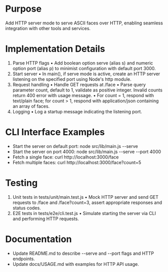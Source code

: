 # Purpose
Add HTTP server mode to serve ASCII faces over HTTP, enabling seamless integration with other tools and services.

# Implementation Details
1. Parse HTTP flags
   • Add boolean option serve (alias s) and numeric option port (alias p) to minimist configuration with default port 3000.
2. Start server
   • In main(), if serve mode is active, create an HTTP server listening on the specified port using Node's http module.
3. Request handling
   • Handle GET requests at /face
   • Parse query parameter count, default to 1, validate as positive integer. Invalid counts return 400 error with usage message.
   • For count = 1, respond with text/plain face; for count > 1, respond with application/json containing an array of faces.
4. Logging
   • Log a startup message indicating the listening port.

# CLI Interface Examples
- Start the server on default port:
  node src/lib/main.js --serve
- Start the server on port 4000:
  node src/lib/main.js --serve --port 4000
- Fetch a single face:
  curl http://localhost:3000/face
- Fetch multiple faces:
  curl http://localhost:3000/face?count=5

# Testing
1. Unit tests in tests/unit/main.test.js
   • Mock HTTP server and send GET requests to /face and /face?count=3, assert appropriate responses and status codes.
2. E2E tests in tests/e2e/cli.test.js
   • Simulate starting the server via CLI and performing HTTP requests.

# Documentation
- Update README.md to describe --serve and --port flags and HTTP endpoints.
- Update docs/USAGE.md with examples for HTTP API usage.